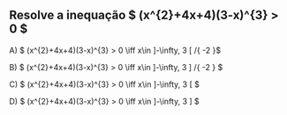 
## Resolve a inequação $ (x^{2}+4x+4)(3-x)^{3} > 0 $ 

A) $ (x^{2}+4x+4)(3-x)^{3} > 0 \iff x\in ]-\infty, 3 [ /\{ -2 \}$ 

B) $ (x^{2}+4x+4)(3-x)^{3} > 0 \iff x\in ]-\infty, 3 ] /\{ -2 \} $

C) $ (x^{2}+4x+4)(3-x)^{3} > 0 \iff x\in ]-\infty, 3 [   $

D) $ (x^{2}+4x+4)(3-x)^{3} > 0 \iff x\in ]-\infty, 3 ] $

